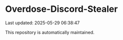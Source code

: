 # Overdose-Discord-Stealer

Last updated: 2025-05-29 06:38:47

This repository is automatically maintained.
